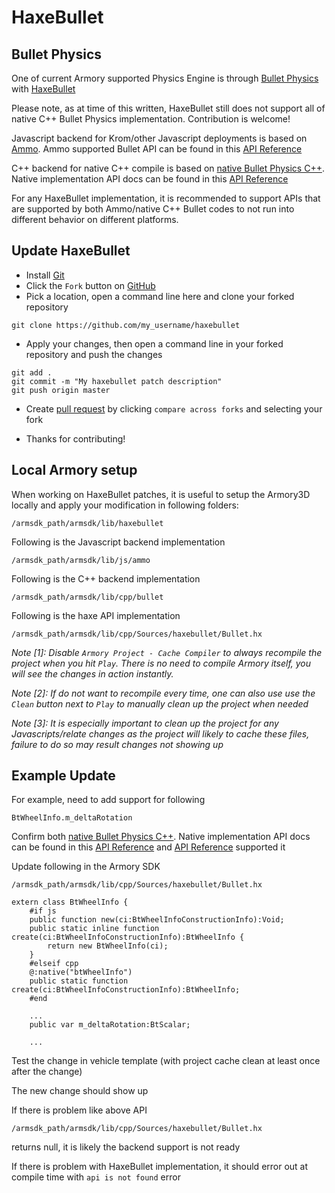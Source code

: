 # HaxeBullet

## Bullet Physics
One of current Armory supported Physics Engine is through [Bullet Physics](https://pybullet.org/wordpress/) with [HaxeBullet](https://github.com/armory3d/haxebullet)

Please note, as at time of this written, HaxeBullet still does not support all of native C++ Bullet Physics implementation. Contribution is welcome!

Javascript backend for Krom/other Javascript deployments is based on [Ammo](https://github.com/kripken/ammo.js/).
Ammo supported Bullet API can be found in this [API Reference](https://github.com/kripken/ammo.js/blob/master/ammo.idl)

C++ backend for native C++ compile is based on [native Bullet Physics C++](https://github.com/bulletphysics/bullet3). Native implementation API docs can be found in this [API Reference](https://pybullet.org/Bullet/BulletFull/index.html)

For any HaxeBullet implementation, it is recommended to support APIs that are supported by both Ammo/native C++ Bullet codes to not run into different behavior on different platforms.

## Update HaxeBullet

- Install [Git](https://git-scm.com/download/win)
- Click the `Fork` button on [GitHub](https://github.com/armory3d/haxebullet)
- Pick a location, open a command line here and clone your forked repository
```
git clone https://github.com/my_username/haxebullet
```
- Apply your changes, then open a command line in your forked repository and push the changes
```
git add .
git commit -m "My haxebullet patch description"
git push origin master
```
- Create [pull request](https://github.com/armory3d/haxebullet/compare?expand=1) by clicking `compare across forks` and selecting your fork

- Thanks for contributing!

## Local Armory setup

When working on HaxeBullet patches, it is useful to setup the Armory3D locally and apply your modification in following folders:
```
/armsdk_path/armsdk/lib/haxebullet
```

Following is the Javascript backend implementation
```
/armsdk_path/armsdk/lib/js/ammo
```

Following is the C++ backend implementation
```
/armsdk_path/armsdk/lib/cpp/bullet
```

Following is the haxe API implementation
```
/armsdk_path/armsdk/lib/cpp/Sources/haxebullet/Bullet.hx
```

*Note [1]: Disable `Armory Project - Cache Compiler` to always recompile the project when you hit `Play`. There is no need to compile Armory itself, you will see the changes in action instantly.*

*Note [2]: If do not want to recompile every time, one can also use use the `Clean` button next to `Play` to manually clean up the project when needed* 

*Note [3]: It is especially important to clean up the project for any Javascripts/relate changes as the project will likely to cache these files, failure to do so may result changes not showing up*

## Example Update
For example, need to add support for following
```
BtWheelInfo.m_deltaRotation
```

Confirm both [native Bullet Physics C++](https://github.com/bulletphysics/bullet3). Native implementation API docs can be found in this [API Reference](https://pybullet.org/Bullet/BulletFull/index.html) and [API Reference](https://github.com/kripken/ammo.js/blob/master/ammo.idl)
 supported it
 
Update following in the Armory SDK
```
/armsdk_path/armsdk/lib/cpp/Sources/haxebullet/Bullet.hx
```

```
extern class BtWheelInfo {
	#if js
	public function new(ci:BtWheelInfoConstructionInfo):Void;
	public static inline function create(ci:BtWheelInfoConstructionInfo):BtWheelInfo {
		return new BtWheelInfo(ci);
	}
	#elseif cpp
	@:native("btWheelInfo")
	public static function create(ci:BtWheelInfoConstructionInfo):BtWheelInfo;
	#end

    ...
	public var m_deltaRotation:BtScalar;
	
	...
```

Test the change in vehicle template (with project cache clean at least once after the change)

The new change should show up

If there is problem like above API
```
/armsdk_path/armsdk/lib/cpp/Sources/haxebullet/Bullet.hx
```
returns null, it is likely the backend support is not ready

If there is problem with HaxeBullet implementation, it should error out at compile time with `api is not found` error